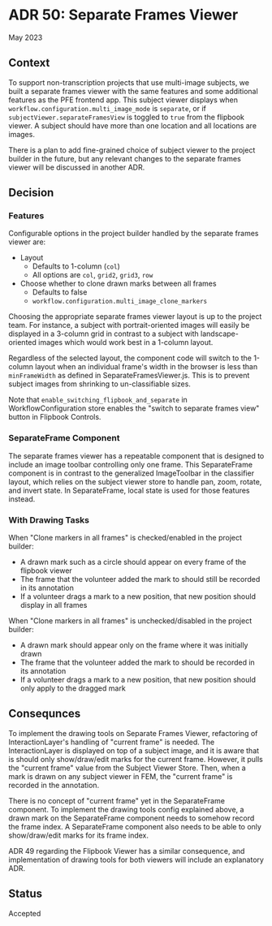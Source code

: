# ADR 50: Separate Frames Viewer

May 2023


## Context

To support non-transcription projects that use multi-image subjects, we built a separate frames viewer with the same features and some additional features as the PFE frontend app. This subject viewer displays when `workflow.configuration.multi_image_mode` is `separate`, or if `subjectViewer.separateFramesView` is toggled to `true` from the flipbook viewer. A subject should have more than one location and all locations are images.

There is a plan to add fine-grained choice of subject viewer to the project builder in the future, but any relevant changes to the separate frames viewer will be discussed in another ADR.

## Decision

### Features

Configurable options in the project builder handled by the separate frames viewer are:
- Layout
    - Defaults to 1-column (`col`)
    - All options are `col`, `grid2`, `grid3`, `row`
- Choose whether to clone drawn marks between all frames
    - Defaults to false
    - `workflow.configuration.multi_image_clone_markers`

Choosing the appropriate separate frames viewer layout is up to the project team. For instance, a subject with portrait-oriented images will easily be displayed in a 3-column grid in contrast to a subject with landscape-oriented images which would work best in a 1-column layout.

Regardless of the selected layout, the component code will switch to the 1-column layout when an individual frame's width in the browser is less than `minFrameWidth` as defined in SeparateFramesViewer.js. This is to prevent subject images from shrinking to un-classifiable sizes.

Note that `enable_switching_flipbook_and_separate` in WorkflowConfiguration store enables the "switch to separate frames view" button in Flipbook Controls.

### SeparateFrame Component

The separate frames viewer has a repeatable component that is designed to include an image toolbar controlling only one frame. This SeparateFrame component is in contrast to the generalized ImageToolbar in the classifier layout, which relies on the subject viewer store to handle pan, zoom, rotate, and invert state. In SeparateFrame, local state is used for those features instead.

### With Drawing Tasks

When "Clone markers in all frames" is checked/enabled in the project builder:
- A drawn mark such as a circle should appear on every frame of the flipbook viewer
- The frame that the volunteer added the mark to should still be recorded in its annotation
- If a volunteer drags a mark to a new position, that new position should display in all frames

When "Clone markers in all frames" is unchecked/disabled in the project builder:
- A drawn mark should appear only on the frame where it was initially drawn
- The frame that the volunteer added the mark to should be recorded in its annotation
- If a volunteer drags a mark to a new position, that new position should only apply to the dragged mark

## Consequnces

To implement the drawing tools on Separate Frames Viewer, refactoring of InteractionLayer's handling of "current frame" is needed. The InteractionLayer is displayed on top of a subject image, and it is aware that is should only show/draw/edit marks for the current frame. However, it pulls the "current frame" value from the Subject Viewer Store. Then, when a mark is drawn on any subject viewer in FEM, the "current frame" is recorded in the annotation.

There is no concept of "current frame" yet in the SeparateFrame component. To implement the drawing tools config explained above, a drawn mark on the SeparateFrame component needs to somehow record the frame index. A SeparateFrame component also needs to be able to only show/draw/edit marks for its frame index.

ADR 49 regarding the Flipbook Viewer has a similar consequence, and implementation of drawing tools for both viewers will include an explanatory ADR.


## Status
Accepted
